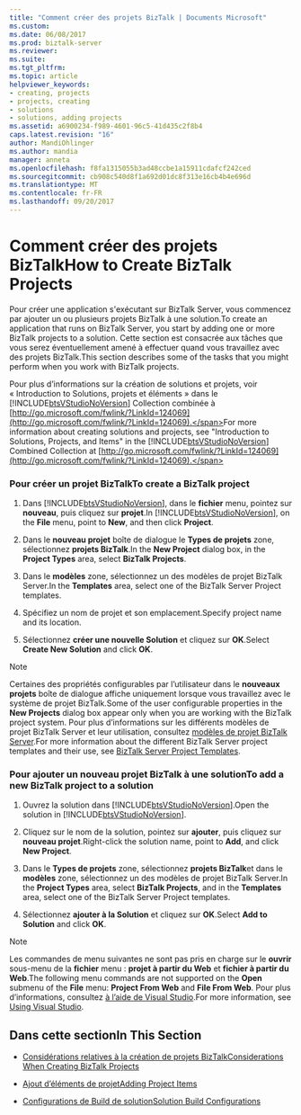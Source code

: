 ```yaml
---
title: "Comment créer des projets BizTalk | Documents Microsoft"
ms.custom: 
ms.date: 06/08/2017
ms.prod: biztalk-server
ms.reviewer: 
ms.suite: 
ms.tgt_pltfrm: 
ms.topic: article
helpviewer_keywords:
- creating, projects
- projects, creating
- solutions
- solutions, adding projects
ms.assetid: a6900234-f989-4601-96c5-41d435c2f8b4
caps.latest.revision: "16"
author: MandiOhlinger
ms.author: mandia
manager: anneta
ms.openlocfilehash: f8fa1315055b3ad48ccbe1a15911cdafcf242ced
ms.sourcegitcommit: cb908c540d8f1a692d01dc8f313e16cb4b4e696d
ms.translationtype: MT
ms.contentlocale: fr-FR
ms.lasthandoff: 09/20/2017
---
```

# <a name="how-to-create-biztalk-projects"></a><span data-ttu-id="2f35e-102">Comment créer des projets BizTalk</span><span class="sxs-lookup"><span data-stu-id="2f35e-102">How to Create BizTalk Projects</span></span>
<span data-ttu-id="2f35e-103">Pour créer une application s'exécutant sur BizTalk Server, vous commencez par ajouter un ou plusieurs projets BizTalk à une solution.</span><span class="sxs-lookup"><span data-stu-id="2f35e-103">To create an application that runs on BizTalk Server, you start by adding one or more BizTalk projects to a solution.</span></span> <span data-ttu-id="2f35e-104">Cette section est consacrée aux tâches que vous serez éventuellement amené à effectuer quand vous travaillez avec des projets BizTalk.</span><span class="sxs-lookup"><span data-stu-id="2f35e-104">This section describes some of the tasks that you might perform when you work with BizTalk projects.</span></span>  
  
 <span data-ttu-id="2f35e-105">Pour plus d’informations sur la création de solutions et projets, voir « Introduction to Solutions, projets et éléments » dans le [!INCLUDE[btsVStudioNoVersion](../includes/btsvstudionoversion-md.md)] Collection combinée à [http://go.microsoft.com/fwlink/?LinkId=124069](http://go.microsoft.com/fwlink/?LinkId=124069).</span><span class="sxs-lookup"><span data-stu-id="2f35e-105">For more information about creating solutions and projects, see "Introduction to Solutions, Projects, and Items" in the [!INCLUDE[btsVStudioNoVersion](../includes/btsvstudionoversion-md.md)] Combined Collection at [http://go.microsoft.com/fwlink/?LinkId=124069](http://go.microsoft.com/fwlink/?LinkId=124069).</span></span>  
  
### <a name="to-create-a-biztalk-project"></a><span data-ttu-id="2f35e-106">Pour créer un projet BizTalk</span><span class="sxs-lookup"><span data-stu-id="2f35e-106">To create a BizTalk project</span></span>  
  
1.  <span data-ttu-id="2f35e-107">Dans [!INCLUDE[btsVStudioNoVersion](../includes/btsvstudionoversion-md.md)], dans le **fichier** menu, pointez sur **nouveau**, puis cliquez sur **projet**.</span><span class="sxs-lookup"><span data-stu-id="2f35e-107">In [!INCLUDE[btsVStudioNoVersion](../includes/btsvstudionoversion-md.md)], on the **File** menu, point to **New**, and then click **Project**.</span></span>  
  
2.  <span data-ttu-id="2f35e-108">Dans le **nouveau projet** boîte de dialogue le **Types de projets** zone, sélectionnez **projets BizTalk**.</span><span class="sxs-lookup"><span data-stu-id="2f35e-108">In the **New Project** dialog box, in the **Project Types** area, select **BizTalk Projects**.</span></span>  
  
3.  <span data-ttu-id="2f35e-109">Dans le **modèles** zone, sélectionnez un des modèles de projet BizTalk Server.</span><span class="sxs-lookup"><span data-stu-id="2f35e-109">In the **Templates** area, select one of the BizTalk Server Project templates.</span></span>  
  
4.  <span data-ttu-id="2f35e-110">Spécifiez un nom de projet et son emplacement.</span><span class="sxs-lookup"><span data-stu-id="2f35e-110">Specify project name and its location.</span></span>  
  
5.  <span data-ttu-id="2f35e-111">Sélectionnez **créer une nouvelle Solution** et cliquez sur **OK**.</span><span class="sxs-lookup"><span data-stu-id="2f35e-111">Select **Create New Solution** and click **OK**.</span></span>  
  
> [!NOTE]
>  <span data-ttu-id="2f35e-112">Certaines des propriétés configurables par l’utilisateur dans le **nouveaux projets** boîte de dialogue affiche uniquement lorsque vous travaillez avec le système de projet BizTalk.</span><span class="sxs-lookup"><span data-stu-id="2f35e-112">Some of the user configurable properties in the **New Projects** dialog box appear only when you are working with the BizTalk project system.</span></span> <span data-ttu-id="2f35e-113">Pour plus d’informations sur les différents modèles de projet BizTalk Server et leur utilisation, consultez [modèles de projet BizTalk Server](../core/biztalk-server-project-templates.md).</span><span class="sxs-lookup"><span data-stu-id="2f35e-113">For more information about the different BizTalk Server project templates and their use, see [BizTalk Server Project Templates](../core/biztalk-server-project-templates.md).</span></span>  
  
### <a name="to-add-a-new-biztalk-project-to-a-solution"></a><span data-ttu-id="2f35e-114">Pour ajouter un nouveau projet BizTalk à une solution</span><span class="sxs-lookup"><span data-stu-id="2f35e-114">To add a new BizTalk project to a solution</span></span>  
  
1.  <span data-ttu-id="2f35e-115">Ouvrez la solution dans [!INCLUDE[btsVStudioNoVersion](../includes/btsvstudionoversion-md.md)].</span><span class="sxs-lookup"><span data-stu-id="2f35e-115">Open the solution in [!INCLUDE[btsVStudioNoVersion](../includes/btsvstudionoversion-md.md)].</span></span>  
  
2.  <span data-ttu-id="2f35e-116">Cliquez sur le nom de la solution, pointez sur **ajouter**, puis cliquez sur **nouveau projet**.</span><span class="sxs-lookup"><span data-stu-id="2f35e-116">Right-click the solution name, point to **Add**, and click **New Project**.</span></span>  
  
3.  <span data-ttu-id="2f35e-117">Dans le **Types de projets** zone, sélectionnez **projets BizTalk**et dans le **modèles** zone, sélectionnez un des modèles de projet BizTalk Server.</span><span class="sxs-lookup"><span data-stu-id="2f35e-117">In the **Project Types** area, select **BizTalk Projects**, and in the **Templates** area, select one of the BizTalk Server Project templates.</span></span>  
  
4.  <span data-ttu-id="2f35e-118">Sélectionnez **ajouter à la Solution** et cliquez sur **OK**.</span><span class="sxs-lookup"><span data-stu-id="2f35e-118">Select **Add to Solution** and click **OK**.</span></span>  
  
> [!NOTE]
>  <span data-ttu-id="2f35e-119">Les commandes de menu suivantes ne sont pas pris en charge sur le **ouvrir** sous-menu de la **fichier** menu : **projet à partir du Web** et **fichier à partir du Web**.</span><span class="sxs-lookup"><span data-stu-id="2f35e-119">The following menu commands are not supported on the **Open** submenu of the **File** menu: **Project From Web** and **File From Web**.</span></span> <span data-ttu-id="2f35e-120">Pour plus d’informations, consultez [à l’aide de Visual Studio](../core/using-visual-studio.md).</span><span class="sxs-lookup"><span data-stu-id="2f35e-120">For more information, see [Using Visual Studio](../core/using-visual-studio.md).</span></span>  
  
## <a name="in-this-section"></a><span data-ttu-id="2f35e-121">Dans cette section</span><span class="sxs-lookup"><span data-stu-id="2f35e-121">In This Section</span></span>  
  
-   [<span data-ttu-id="2f35e-122">Considérations relatives à la création de projets BizTalk</span><span class="sxs-lookup"><span data-stu-id="2f35e-122">Considerations When Creating BizTalk Projects</span></span>](../core/considerations-when-creating-biztalk-projects.md)  
  
-   [<span data-ttu-id="2f35e-123">Ajout d’éléments de projet</span><span class="sxs-lookup"><span data-stu-id="2f35e-123">Adding Project Items</span></span>](../core/adding-project-items.md)  
  
-   [<span data-ttu-id="2f35e-124">Configurations de Build de solution</span><span class="sxs-lookup"><span data-stu-id="2f35e-124">Solution Build Configurations</span></span>](../core/solution-build-configurations.md)